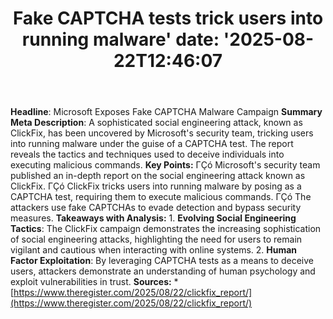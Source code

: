 ﻿---
title: "Fake CAPTCHA tests trick users into running malware'
date: '2025-08-22T12:46:07"
category: "Markets"
summary: ""
slug: "fake captcha tests trick users into running malware"
source_urls:
  - "https://go.theregister.com/feed/www.theregister.com/2025/08/22/clickfix_report/"
seo:
  title: "Fake CAPTCHA tests trick users into running malware | Hash n Hedge'
  description: '"
  keywords: ["news", "markets", "brief"]
---
**Headline**: Microsoft Exposes Fake CAPTCHA Malware Campaign  **Summary Meta Description**: A sophisticated social engineering attack, known as ClickFix, has been uncovered by Microsoft's security team, tricking users into running malware under the guise of a CAPTCHA test. The report reveals the tactics and techniques used to deceive individuals into executing malicious commands.  **Key Points:**  ΓÇó Microsoft's security team published an in-depth report on the social engineering attack known as ClickFix. ΓÇó ClickFix tricks users into running malware by posing as a CAPTCHA test, requiring them to execute malicious commands. ΓÇó The attackers use fake CAPTCHAs to evade detection and bypass security measures.  **Takeaways with Analysis:**  1. **Evolving Social Engineering Tactics**: The ClickFix campaign demonstrates the increasing sophistication of social engineering attacks, highlighting the need for users to remain vigilant and cautious when interacting with online systems. 2. **Human Factor Exploitation**: By leveraging CAPTCHA tests as a means to deceive users, attackers demonstrate an understanding of human psychology and exploit vulnerabilities in trust.  **Sources:**  * [https://www.theregister.com/2025/08/22/clickfix_report/](https://www.theregister.com/2025/08/22/clickfix_report/) 
